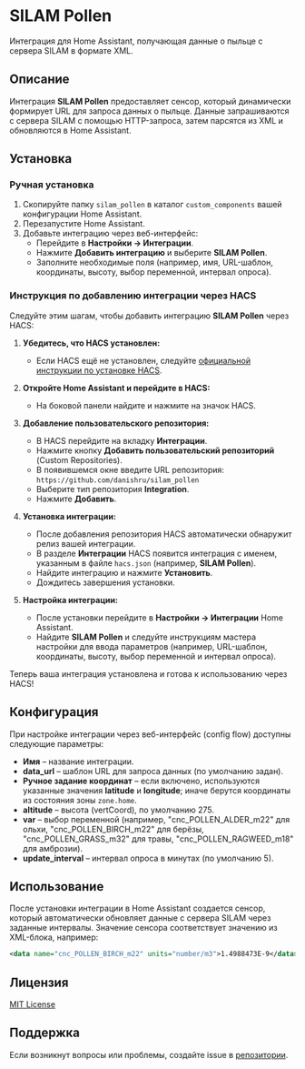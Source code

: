 # SILAM Pollen

Интеграция для Home Assistant, получающая данные о пыльце с сервера SILAM в формате XML.

## Описание

Интеграция **SILAM Pollen** предоставляет сенсор, который динамически формирует URL для запроса данных о пыльце. Данные запрашиваются с сервера SILAM с помощью HTTP-запроса, затем парсятся из XML и обновляются в Home Assistant.

## Установка

### Ручная установка

1. Скопируйте папку `silam_pollen` в каталог `custom_components` вашей конфигурации Home Assistant.
2. Перезапустите Home Assistant.
3. Добавьте интеграцию через веб-интерфейс:
   - Перейдите в **Настройки → Интеграции**.
   - Нажмите **Добавить интеграцию** и выберите **SILAM Pollen**.
   - Заполните необходимые поля (например, имя, URL-шаблон, координаты, высоту, выбор переменной, интервал опроса).

### Инструкция по добавлению интеграции через HACS

Следуйте этим шагам, чтобы добавить интеграцию **SILAM Pollen** через HACS:

1. **Убедитесь, что HACS установлен:**
   - Если HACS ещё не установлен, следуйте [официальной инструкции по установке HACS](https://hacs.xyz/docs/installation/installation).

2. **Откройте Home Assistant и перейдите в HACS:**
   - На боковой панели найдите и нажмите на значок HACS.

3. **Добавление пользовательского репозитория:**
   - В HACS перейдите на вкладку **Интеграции**.
   - Нажмите кнопку **Добавить пользовательский репозиторий** (Custom Repositories).
   - В появившемся окне введите URL репозитория:  
     `https://github.com/danishru/silam_pollen`
   - Выберите тип репозитория **Integration**.
   - Нажмите **Добавить**.

4. **Установка интеграции:**
   - После добавления репозитория HACS автоматически обнаружит релиз вашей интеграции.
   - В разделе **Интеграции** HACS появится интеграция с именем, указанным в файле `hacs.json` (например, **SILAM Pollen**).
   - Найдите интеграцию и нажмите **Установить**.
   - Дождитесь завершения установки.

5. **Настройка интеграции:**
   - После установки перейдите в **Настройки → Интеграции** Home Assistant.
   - Найдите **SILAM Pollen** и следуйте инструкциям мастера настройки для ввода параметров (например, URL-шаблон, координаты, высоту, выбор переменной и интервал опроса).

Теперь ваша интеграция установлена и готова к использованию через HACS!

## Конфигурация

При настройке интеграции через веб-интерфейс (config flow) доступны следующие параметры:

- **Имя** – название интеграции.
- **data_url** – шаблон URL для запроса данных (по умолчанию задан).
- **Ручное задание координат** – если включено, используются указанные значения **latitude** и **longitude**; иначе берутся координаты из состояния зоны `zone.home`.
- **altitude** – высота (vertCoord), по умолчанию 275.
- **var** – выбор переменной (например, "cnc_POLLEN_ALDER_m22" для ольхи, "cnc_POLLEN_BIRCH_m22" для берёзы, "cnc_POLLEN_GRASS_m32" для травы, "cnc_POLLEN_RAGWEED_m18" для амброзии).
- **update_interval** – интервал опроса в минутах (по умолчанию 5).

## Использование

После установки интеграции в Home Assistant создается сенсор, который автоматически обновляет данные с сервера SILAM через заданные интервалы. Значение сенсора соответствует значению из XML-блока, например:

```xml
<data name="cnc_POLLEN_BIRCH_m22" units="number/m3">1.4988473E-9</data>
```

## Лицензия

[MIT License](LICENSE)

## Поддержка

Если возникнут вопросы или проблемы, создайте issue в [репозитории](https://github.com/danishru/silam_pollen/issues).
